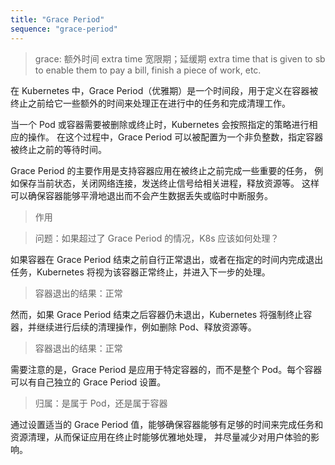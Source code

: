 ```yaml
---
title: "Grace Period"
sequence: "grace-period"
---
```


> grace: 额外时间 extra time 宽限期；延缓期 extra time that is given to sb to enable them to pay a bill, finish a piece of work, etc.

在 Kubernetes 中，Grace Period（优雅期）是一个时间段，用于定义在容器被终止之前给它一些额外的时间来处理正在进行中的任务和完成清理工作。

当一个 Pod 或容器需要被删除或终止时，Kubernetes 会按照指定的策略进行相应的操作。
在这个过程中，Grace Period 可以被配置为一个非负整数，指定容器被终止之前的等待时间。

Grace Period 的主要作用是支持容器应用在被终止之前完成一些重要的任务，
例如保存当前状态，关闭网络连接，发送终止信号给相关进程，释放资源等。
这样可以确保容器能够平滑地退出而不会产生数据丢失或临时中断服务。

> 作用

> 问题：如果超过了 Grace Period 的情况，K8s 应该如何处理？

如果容器在 Grace Period 结束之前自行正常退出，或者在指定的时间内完成退出任务，Kubernetes 将视为该容器正常终止，并进入下一步的处理。

> 容器退出的结果：正常

然而，如果 Grace Period 结束之后容器仍未退出，Kubernetes 将强制终止容器，并继续进行后续的清理操作，例如删除 Pod、释放资源等。

> 容器退出的结果：正常

需要注意的是，Grace Period 是应用于特定容器的，而不是整个 Pod。每个容器可以有自己独立的 Grace Period 设置。

> 归属：是属于 Pod，还是属于容器

通过设置适当的 Grace Period 值，能够确保容器能够有足够的时间来完成任务和资源清理，从而保证应用在终止时能够优雅地处理，
并尽量减少对用户体验的影响。



